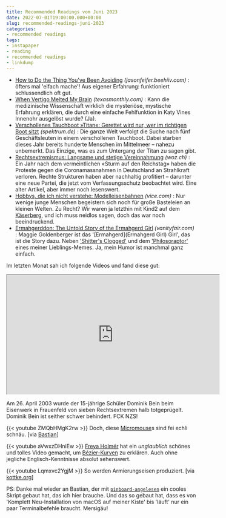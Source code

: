 ```yaml
---
title: Recommended Readings vom Juni 2023
date: 2022-07-01T19:00:00.000+00:00
slug: recommended-readings-juni-2023
categories:
- recommended readings
tags:
- instapaper
- reading
- recommended readings
- linkdump
---
```


- [How to Do the Thing You've Been Avoiding](https://jasonfeifer.beehiiv.com/p/the-thing-that-seems-like-a-bad-idea-maybe-try-it) *(jasonfeifer.beehiiv.com)* : öfters mal 'eifach mache'! Aus eigener Erfahrung: funktioniert schlussendlich oft gut.
- [When Vertigo Melted My Brain](https://www.texasmonthly.com/news-politics/when-vertigo-melted-my-brain/) *(texasmonthly.com)* : Kann die medizinische Wissenschaft wirklich die mysteriöse, mystische Erfahrung erklären, die durch eine einfache Fehlfunktion in Katy Vines Innenohr ausgelöst wurde? (Ja).
- [Verschollenes Tauchboot »Titan«: Gerettet wird nur, wer im richtigen Boot sitzt](https://www.spektrum.de/kolumne/suche-nach-titan-gerettet-wird-nur-wer-im-richtigen-boot-sitzt/2152875) *(spektrum.de)* : Die ganze Welt verfolgt die Suche nach fünf Geschäftsleuten in einem verschollenen Tauchboot. Dabei starben dieses Jahr bereits hunderte Menschen im Mittelmeer – nahezu unbemerkt. Das Einzige, was es zum Untergang der Titan zu sagen gibt.
- [Rechtsextremismus: Langsame und stetige Vereinnahmung](https://www.woz.ch/!1R7ZT4627B0T) *(woz.ch)* : Ein Jahr nach dem vermeintlichen «Sturm auf den Reichstag» haben die Proteste gegen die Coronamassnahmen in Deutschland an Strahlkraft verloren. Rechte Strukturen haben aber nachhaltig profitiert – darunter eine neue Partei, die jetzt vom Verfassungsschutz beobachtet wird. Eine alter Artikel, aber immer noch lesenswert.
- [Hobbys, die ich nicht verstehe: Modelleisenbahnen](https://www.vice.com/de/article/g5yybw/hobbys-die-ich-nicht-verstehe-modelleisenbahnen) *(vice.com)* : Nur wenige junge Menschen begeistern sich noch für große Basteleien an kleinen Welten. Zu Recht? Wir waren ja letzthin mit Kind2 auf dem [Käserberg](https://www.kaeserberg.ch/), und ich muss neidlos sagen, doch das war noch beeindruckend.
- [Ermahgerddon: The Untold Story of the Ermahgerd Girl](https://www.vanityfair.com/culture/2015/10/ermahgerd-girl-true-story) *(vanityfair.com)* : Maggie Goldenberger ist das '[Ermahgerd](Ermahgerd Girl) Girl', das ist die Story dazu. Neben ['Shitter's Clogged'](https://knowyourmeme.com/memes/shitters-clogged/) und dem ['Philosoraptor'](https://knowyourmeme.com/memes/philosoraptor) eines meiner Lieblings-Memes. Ja, mein Humor ist manchmal ganz einfach.

Im letzten Monat sah ich folgende Videos und fand diese gut:

<iframe width="560" height="315" src="https://www.srf.ch/play/embed?urn=urn:srf:video:d85f7a4d-1f18-475d-b3a7-74da2f03a32b&subdivisions=false" allowfullscreen allow="geolocation *; autoplay; encrypted-media"></iframe>

Am 26. April 2003 wurde der 15-jährige Schüler Dominik Bein beim Eisenwerk in Frauenfeld von sieben Rechtsextremen halb totgeprügelt.
Dominik Bein ist seither schwer behindert.
FCK NZS!

{{< youtube ZMQbHMgK2rw >}}
Doch, diese [Micromouse](https://de.wikipedia.org/wiki/Micromouse)s sind fei echli schnäu.
[via [Bastian](https://mastodon.social/@dasrecht@chaos.social/110474393066457690)]

{{< youtube aVwxzDHniEw >}}
[Freya Holmér](https://www.acegikmo.com) hat ein *unglaublich* schönes und tolles Video gemacht, um [Bézier-Kurven](https://de.wikipedia.org/wiki/Bézierkurve) zu erklären.
Auch ohne jegliche Englisch-Kenntnisse absolut sehenswert.

{{< youtube Lqmxvc2YgjM >}}
So werden Armierungseisen produziert.
[via [kottke.org](https://kottke.org/23/06/how-rebar-is-produced-in-a-japanese-factory)]

PS: Danke mal wieder an Bastian, der mit [`pinboard-angelesen`](https://github.com/dasrecht/pinboard-angelesen) ein cooles Skript gebaut hat, das ich hier brauche.
Und das so gebaut hat, dass es von 'Komplett Neu-Installation von macOS auf meiner Kiste' bis 'läuft' nur ein paar Terminalbefehle braucht.
Mersigäu!